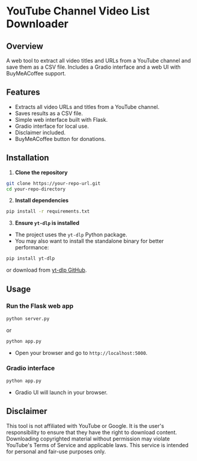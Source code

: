 # YouTube Channel Video List Downloader

## Overview
A web tool to extract all video titles and URLs from a YouTube channel and save them as a CSV file. Includes a Gradio interface and a web UI with BuyMeACoffee support.

## Features
- Extracts all video URLs and titles from a YouTube channel.
- Saves results as a CSV file.
- Simple web interface built with Flask.
- Gradio interface for local use.
- Disclaimer included.
- BuyMeACoffee button for donations.

## Installation

1. **Clone the repository**

```bash
git clone https://your-repo-url.git
cd your-repo-directory
```

2. **Install dependencies**

```bash
pip install -r requirements.txt
```

3. **Ensure `yt-dlp` is installed**

- The project uses the `yt-dlp` Python package.
- You may also want to install the standalone binary for better performance:

```bash
pip install yt-dlp
```

or download from [yt-dlp GitHub](https://github.com/yt-dlp/yt-dlp).

## Usage

### Run the Flask web app

```bash
python server.py
```

or

```bash
python app.py
```

- Open your browser and go to `http://localhost:5000`.

### Gradio interface

```bash
python app.py
```

- Gradio UI will launch in your browser.

## Disclaimer
This tool is not affiliated with YouTube or Google. It is the user's responsibility to ensure that they have the right to download content. Downloading copyrighted material without permission may violate YouTube's Terms of Service and applicable laws. This service is intended for personal and fair-use purposes only.
